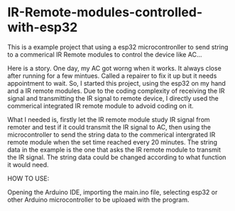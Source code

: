 # IR-Remote-modules-controlled-with-esp32
This is a example project that using a esp32 microcontronller to send string to a commerical IR Remote modules to control the device like AC...

Here is a story. One day, my AC got worng when it works. It always close after running for a few mintues. Called a repairer to fix it up but it needs appointment to wait. So, I started this project, using the esp32 on my hand and a IR remote modules. Due to the coding complexity of receiving the IR signal and transmitting the IR signal to remote device, I directly used the commerical integrated IR remote module to advoid coding on it.

What I needed is, firstly let the IR remote module study IR signal from remoter and test if it could transmit the IR signal to AC, then using the microcontroller to send the string data to the commerical intergrated IR remote module when the set time reached every 20 minutes. The string data in the example is the one that asks the IR remote module to transmit the IR signal. The string data could be changed according to what function it would need.

HOW TO USE:

Opening the Arduino IDE, importing the main.ino file, selecting esp32 or other Arduino microcontroller to be uploaed with the program.
